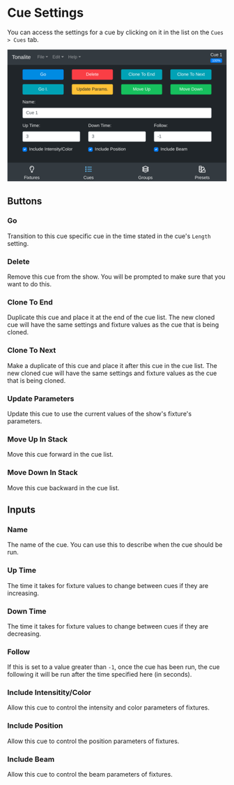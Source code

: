# Cue Settings

You can access the settings for a cue by clicking on it in the list on the `Cues > Cues` tab.

![Cue settings](../images/cue_settings.png)

## Buttons

### Go

Transition to this cue specific cue in the time stated in the cue's `Length` setting.

### Delete

Remove this cue from the show. You will be prompted to make sure that you want to do this.

### Clone To End

Duplicate this cue and place it at the end of the cue list. The new cloned cue will have the same settings and fixture values as the cue that is being cloned.

### Clone To Next

Make a duplicate of this cue and place it after this cue in the cue list. The new cloned cue will have the same settings and fixture values as the cue that is being cloned.

### Update Parameters

Update this cue to use the current values of the show's fixture's parameters.

### Move Up In Stack

Move this cue forward in the cue list.

### Move Down In Stack

Move this cue backward in the cue list.

## Inputs

### Name

The name of the cue. You can use this to describe when the cue should be run.

### Up Time

The time it takes for fixture values to change between cues if they are increasing.

### Down Time

The time it takes for fixture values to change between cues if they are decreasing.

### Follow

If this is set to a value greater than `-1`, once the cue has been run, the cue following it will be run after the time specified here (in seconds).

### Include Intensitity/Color

Allow this cue to control the intensity and color parameters of fixtures.

### Include Position

Allow this cue to control the position parameters of fixtures.

### Include Beam

Allow this cue to control the beam parameters of fixtures.